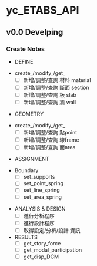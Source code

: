 # yc_ETABS_API

## v0.0 Develping 

### Create Notes
+ DEFINE 
- create_/modify_/get_ 
    - [ ] 新增/調整/查詢 材料 material 
    - [ ] 新增/調整/查詢 斷面 section 
    - [ ] 新增/調整/查詢 板 slab 
    - [ ] 新增/調整/查詢 牆 wall 

+ GEOMETRY 
- create_/modify_/get_ 
    - [ ] 新增/調整/查詢 點point 
    - [ ] 新增/調整/查詢 線frame 
    - [ ] 新增/調整/查詢 面area 

+ ASSIGNMENT 
- Boundary
    - [ ] set_supports 
    - [ ] set_point_spring 
    - [ ] set_line_spring  
    - [ ] set_area_spring 

+ ANALYSIS & DESIGN 
    - [ ] 進行分析程序
    - [ ] 進行設計程序
    - [ ] 取得設定/分析/設計 資訊

+ RESULTS 
    - [ ] get_story_force
    - [ ] get_modal_participation
    - [ ] get_disp_DCM
